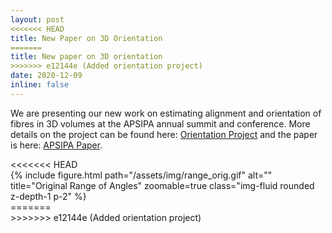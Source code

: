 ```yaml
---
layout: post
<<<<<<< HEAD
title: New Paper on 3D Orientation
=======
title: New paper on 3D orientation
>>>>>>> e12144e (Added orientation project)
date: 2020-12-09
inline: false
---
```


We are presenting our new work on estimating alignment and orientation of fibres in 3D volumes at the APSIPA annual summit and conference. More details on the project can be found here: [Orientation Project](../../research/orientation/) and the paper is here: [APSIPA Paper](../../assets/pdf/2020_APSIPA.pdf).

<div class="row justify-content-center">
<<<<<<< HEAD
  <div class="col-sm-5 mt-3 mt-md-0">
    {% include figure.html path="/assets/img/range_orig.gif" alt="" title="Original Range of Angles" zoomable=true class="img-fluid rounded z-depth-1 p-2" %}
  </div>
=======
  <div class="col-sm-5 mt-3 mt-md-0"><img class="img-fluid rounded z-depth-1 p-2" src="{{ '/assets/img/range_orig.gif' | relative_url }}" alt="" title="Original Range of Angles"/></div>
>>>>>>> e12144e (Added orientation project)
</div>
